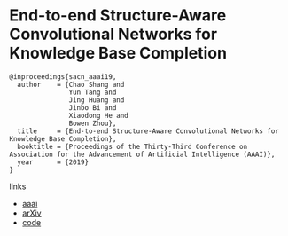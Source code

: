 # End-to-end Structure-Aware Convolutional Networks for Knowledge Base Completion

```
@inproceedings{sacn_aaai19,
  author    = {Chao Shang and
               Yun Tang and
               Jing Huang and
               Jinbo Bi and
               Xiaodong He and
               Bowen Zhou},
  title     = {End-to-end Structure-Aware Convolutional Networks for Knowledge Base Completion},
  booktitle = {Proceedings of the Thirty-Third Conference on Association for the Advancement of Artificial Intelligence (AAAI)},
  year      = {2019}
}
```

links
- [aaai](https://aaai.org/ojs/index.php/AAAI/article/view/4164)
- [arXiv](https://arxiv.org/abs/1811.04441)
- [code](https://github.com/JD-AI-Research-Silicon-Valley/SACN)
